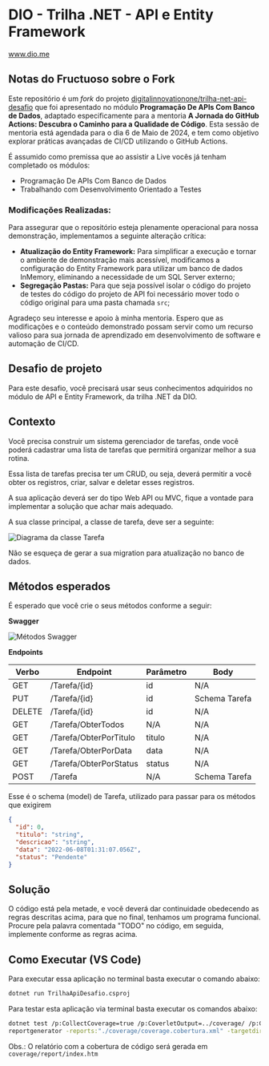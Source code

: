  # DIO - Trilha .NET - API e Entity Framework
www.dio.me

## Notas do Fructuoso sobre o Fork

Este repositório é um *fork* do projeto [digitalinnovationone/trilha-net-api-desafio](https://github.com/digitalinnovationone/trilha-net-api-desafio) que foi apresentado no módulo **Programação De APIs Com Banco de Dados**, adaptado especificamente para a mentoria **A Jornada do GitHub Actions: Descubra o Caminho para a Qualidade de Código**. Esta sessão de mentoria está agendada para o dia 6 de Maio de 2024, e tem como objetivo explorar práticas avançadas de CI/CD utilizando o GitHub Actions.

É assumido como premissa que ao assistir a Live vocês já tenham completado os módulos:

* Programação De APIs Com Banco de Dados
* Trabalhando com Desenvolvimento Orientado a Testes

### Modificações Realizadas:
Para assegurar que o repositório esteja plenamente operacional para nossa demonstração, implementamos a seguinte alteração crítica:

- **Atualização do Entity Framework:** Para simplificar a execução e tornar o ambiente de demonstração mais acessível, modificamos a configuração do Entity Framework para utilizar um banco de dados InMemory, eliminando a necessidade de um SQL Server externo;
- **Segregação Pastas:** Para que seja possível isolar o código do projeto de testes do código do projeto de API foi necessário mover todo o código original para uma pasta chamada `src`;

Agradeço seu interesse e apoio à minha mentoria. Espero que as modificações e o conteúdo demonstrado possam servir como um recurso valioso para sua jornada de aprendizado em desenvolvimento de software e automação de CI/CD.


## Desafio de projeto
Para este desafio, você precisará usar seus conhecimentos adquiridos no módulo de API e Entity Framework, da trilha .NET da DIO.

## Contexto
Você precisa construir um sistema gerenciador de tarefas, onde você poderá cadastrar uma lista de tarefas que permitirá organizar melhor a sua rotina.

Essa lista de tarefas precisa ter um CRUD, ou seja, deverá permitir a você obter os registros, criar, salvar e deletar esses registros.

A sua aplicação deverá ser do tipo Web API ou MVC, fique a vontade para implementar a solução que achar mais adequado.

A sua classe principal, a classe de tarefa, deve ser a seguinte:

![Diagrama da classe Tarefa](diagrama.png)

Não se esqueça de gerar a sua migration para atualização no banco de dados.

## Métodos esperados
É esperado que você crie o seus métodos conforme a seguir:


**Swagger**


![Métodos Swagger](swagger.png)


**Endpoints**


| Verbo  | Endpoint                | Parâmetro | Body          |
|--------|-------------------------|-----------|---------------|
| GET    | /Tarefa/{id}            | id        | N/A           |
| PUT    | /Tarefa/{id}            | id        | Schema Tarefa |
| DELETE | /Tarefa/{id}            | id        | N/A           |
| GET    | /Tarefa/ObterTodos      | N/A       | N/A           |
| GET    | /Tarefa/ObterPorTitulo  | titulo    | N/A           |
| GET    | /Tarefa/ObterPorData    | data      | N/A           |
| GET    | /Tarefa/ObterPorStatus  | status    | N/A           |
| POST   | /Tarefa                 | N/A       | Schema Tarefa |

Esse é o schema (model) de Tarefa, utilizado para passar para os métodos que exigirem

```json
{
  "id": 0,
  "titulo": "string",
  "descricao": "string",
  "data": "2022-06-08T01:31:07.056Z",
  "status": "Pendente"
}
```


## Solução
O código está pela metade, e você deverá dar continuidade obedecendo as regras descritas acima, para que no final, tenhamos um programa funcional. Procure pela palavra comentada "TODO" no código, em seguida, implemente conforme as regras acima.


## Como Executar (VS Code)

Para executar essa aplicação no terminal basta executar o comando abaixo:

```bash
dotnet run TrilhaApiDesafio.csproj
```

Para testar esta aplicação via terminal basta executar os comandos abaixo:

```bash
dotnet test /p:CollectCoverage=true /p:CoverletOutput=../coverage/ /p:CoverletOutputFormat=\"cobertura,json,opencover\"
reportgenerator -reports:"./coverage/coverage.cobertura.xml" -targetdir:"./coverage/report" -reporttypes:Html -classfilters:"-*.Migrations.*"
```

Obs.: O relatório com a cobertura de código será gerada em `coverage/report/index.htm`
